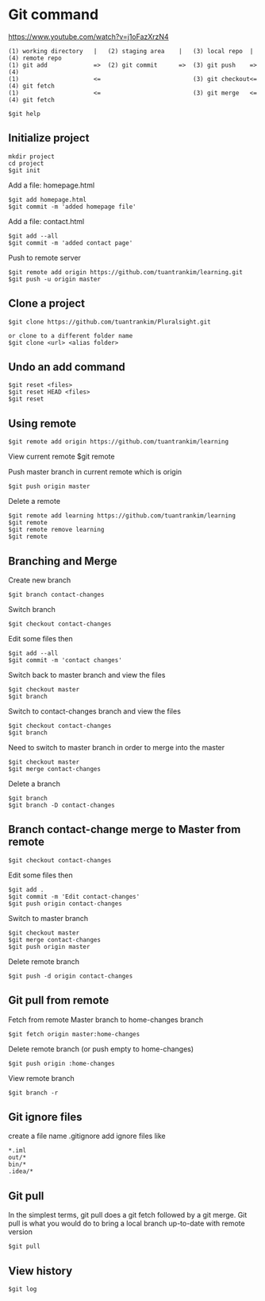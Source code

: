 # Git command 
https://www.youtube.com/watch?v=j1oFazXrzN4

    (1) working directory   |   (2) staging area    |   (3) local repo  |   (4) remote repo
    (1) git add             =>  (2) git commit      =>  (3) git push    =>  (4)
    (1)                     <=                          (3) git checkout<=  (4) git fetch
    (1)                     <=                          (3) git merge   <=  (4) git fetch

    $git help

## Initialize project

    mkdir project
    cd project
    $git init

Add a file: homepage.html

    $git add homepage.html
    $git commit -m 'added homepage file'

Add a file: contact.html

    $git add --all
    $git commit -m 'added contact page'

Push to remote server

    $git remote add origin https://github.com/tuantrankim/learning.git
	$git push -u origin master

## Clone a project

    $git clone https://github.com/tuantrankim/Pluralsight.git
    
    or clone to a different folder name
    $git clone <url> <alias folder>

## Undo an add command

    $git reset <files>
    $git reset HEAD <files>
    $git reset

## Using remote

    $git remote add origin https://github.com/tuantrankim/learning

View current remote
    $git remote

Push master branch in current remote which is origin

    $git push origin master

Delete a remote

    $git remote add learning https://github.com/tuantrankim/learning
    $git remote
    $git remote remove learning
    $git remote

## Branching and Merge

Create new branch

    $git branch contact-changes

Switch branch

    $git checkout contact-changes

Edit some files then

    $git add --all
    $git commit -m 'contact changes'

Switch back to master branch and view the files

    $git checkout master
    $git branch

Switch to contact-changes branch and view the files

    $git checkout contact-changes
    $git branch

Need to switch to master branch in order to merge into the master

    $git checkout master
    $git merge contact-changes

Delete a branch

    $git branch
    $git branch -D contact-changes

## Branch contact-change merge to Master from remote

    $git checkout contact-changes

Edit some files then

    $git add .
    $git commit -m 'Edit contact-changes'
    $git push origin contact-changes

Switch to master branch

    $git checkout master
    $git merge contact-changes
    $git push origin master

Delete remote branch

    $git push -d origin contact-changes

## Git pull from remote

Fetch from remote Master branch to home-changes branch

    $git fetch origin master:home-changes

Delete remote branch (or push empty to home-changes)

    $git push origin :home-changes

View remote branch

    $git branch -r

## Git ignore files
create a file name .gitignore
add ignore files like

    *.iml
    out/*
    bin/*
    .idea/*

## Git pull

In the simplest terms, git pull does a git fetch followed by a git merge. Git pull is what you would do to bring a local branch up-to-date with remote version

    $git pull

## View history

    $git log
